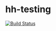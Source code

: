 hh-testing
==========

[![Build Status](https://travis-ci.org/borismarin/hh-testing.svg)](https://travis-ci.org/borismarin/hh-testing)
